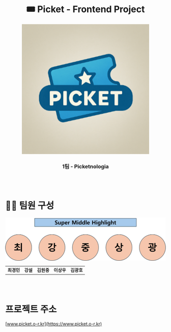 <h1 align="center">🎟️ Picket - Frontend Project</h1>

<p align="center">
  <img src="img/logo.png" width="400" alt="Picket 로고" />
  
<h3 align="center">1팀 - Picketnologia</h3>

<br /><br />

# 👨‍💻 팀원 구성

<table align="center">
  <tr>
  
  ![팀원 이미지](./img/super_middle_highlight.png)

  </tr>
  <tr>
    <td align="center">
      <b>최경민</b><br/>
    </td>
    <td align="center">
      <b>강설</b><br/>
    </td>
    <td align="center">
      <b>김원중</b><br/>
    </td>
    <td align="center">
      <b>이상우</b><br/>
    </td>
    <td align="center">
      <b>김광호</b><br/>
    </td>
  </tr>
</table>
<br /><br />

# 프로젝트 주소

[www.picket.o-r.kr](https://www.picket.o-r.kr)
